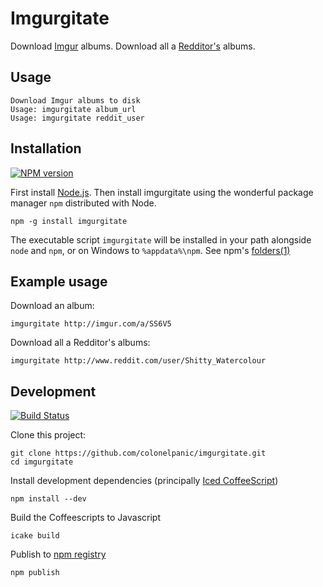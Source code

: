 Imgurgitate
=========

Download [Imgur](http://imgur.com) albums. Download all a  [Redditor's](http://www.reddit.com/) albums.

Usage
----

    Download Imgur albums to disk
    Usage: imgurgitate album_url
    Usage: imgurgitate reddit_user

Installation
----------

[![NPM version](https://badge.fury.io/js/imgurgitate.svg)](https://npmjs.org/package/imgurgitate)

First install [Node.js](http://nodejs.org/). Then install imgurgitate using the wonderful package manager `npm` distributed with Node.

    npm -g install imgurgitate

The executable script `imgurgitate` will be installed in your path alongside `node` and `npm`, or on Windows to `%appdata%\npm`. See npm's [folders(1)](http://npmjs.org/doc/folders.html)
   
Example usage
-----

Download an album:

    imgurgitate http://imgur.com/a/SS6V5
   
Download all a Redditor's albums:

    imgurgitate http://www.reddit.com/user/Shitty_Watercolour
   
Development
----

[![Build Status](https://travis-ci.org/hickford/imgurgitate.svg?branch=master)](https://travis-ci.org/hickford/imgurgitate)

Clone this project:

    git clone https://github.com/colonelpanic/imgurgitate.git
    cd imgurgitate

Install development dependencies (principally [Iced CoffeeScript](http://maxtaco.github.com/coffee-script/))

    npm install --dev

Build the Coffeescripts to Javascript

    icake build

Publish to [npm registry](https://npmjs.org/package/imgurgitate)
    
    npm publish
